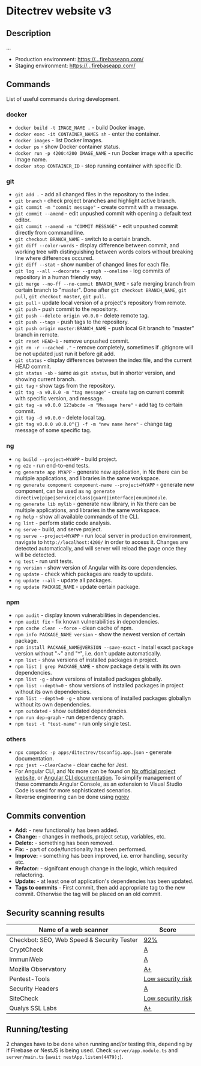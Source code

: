 # Ditectrev website v3

## Description

...

- Production environment: [https://...firebaseapp.com/](https://...firebaseapp.com/)
- Staging environment: [https://...firebaseapp.com/](https://...firebaseapp.com/)

## Commands

List of useful commands during development.

### docker

- `docker build -t IMAGE_NAME .` - build Docker image.
- `docker exec -it CONTAINER_NAMES sh` - enter the container.
- `docker images` - list Docker images.
- `docker ps` - show Docker container status.
- `docker run -p 4200:4200 IMAGE_NAME` - run Docker image with a specific image name.
- `docker stop CONTAINER_ID` - stop running container with specific ID.

### git

- `git add .` - add all changed files in the repository to the index.
- `git branch` - check project branches and highlight active branch.
- `git commit -m "commit message"` - create commit with a message.
- `git commit --amend` - edit unpushed commit with opening a default text editor.
- `git commit --amend -m "COMMIT MESSAGE"` - edit unpushed commit directly from command line.
- `git checkout BRANCH_NAME` - switch to a certain branch.
- `git diff --color-words` - display difference between commit, and working tree with distinguishing between words colors without breaking line where differences occured.
- `git diff --stat` - show number of changed lines for each file.
- `git log --all --decorate --graph --oneline` - log commits of repository in a human friendly way.
- `git merge --no-ff --no-commit BRANCH_NAME` - safe merging branch from certain branch to "master". Done after `git checkout BRANCH_NAME`, `git pull`, `git checkout master`, `git pull`.
- `git pull` - update local version of a project's repository from remote.
- `git push` - push commit to the repository.
- `git push --delete origin v0.0.0` - delete remote tag.
- `git push --tags` - push tags to the repository.
- `git push origin master:BRANCH_NAME` - push local Git branch to "master" branch in remote.
- `git reset HEAD~1` - remove unpushed commit.
- `git rm -r --cached ."` - remove completely, sometimes if .gitignore will be not updated just run it before git add.
- `git status` - display differences between the index file, and the current HEAD commit.
- `git status -sb` - same as `git status`, but in shorter version, and showing current branch.
- `git tag` - show tags from the repository.
- `git tag -a v0.0.0 -m "tag message"` - create tag on current commit with specific version, and message.
- `git tag -a v0.0.0 123abcde -m "Message here"` - add tag to certain commit.
- `git tag -d v0.0.0` - delete local tag.
- `git tag v0.0.0 v0.0.0^{} -f -m "new name here"` - change tag message of some specific tag.

### ng

- `ng build --project=MYAPP` - build project.
- `ng e2e` - run end-to-end tests.
- `ng generate app MYAPP` - generate new application, in Nx there can be multiple applications, and libraries in the same workspace.
- `ng generate component component-name --project=MYAPP` - generate new component, can be used as `ng generate directive|pipe|service|class|guard|interface|enum|module`.
- `ng generate lib mylib` - generate new library, in Nx there can be multiple applications, and libraries in the same workspace.
- `ng help` - show all available commands of the CLI.
- `ng lint` - perform static code analysis.
- `ng serve` - build, and serve project.
- `ng serve --project=MYAPP` - run local server in production environment, navigate to `http://localhost:4200/` in order to access it. Changes are detected automatically, and will server will reload the page once they will be detected.
- `ng test` - run unit tests.
- `ng version` - show version of Angular with its core dependencies.
- `ng update` - check which packages are ready to update.
- `ng update --all` - update all packages.
- `ng update PACKAGE_NAME` - update certain package.

### npm

- `npm audit` - display known vulnerabilities in dependencies.
- `npm audit fix` - fix known vulnerabilities in dependencies.
- `npm cache clean --force` - clean cache of npm.
- `npm info PACKAGE_NAME version` - show the newest version of certain package.
- `npm install PACKAGE_NAME@VERSION --save-exact` - install exact package version without "~" and "^", i.e. don't update automatically.
- `npm list` - show versions of installed packages in project.
- `npm list | grep PACKAGE_NAME` - show package details with its own dependencies.
- `npm list -g` - show versions of installed packages globally.
- `npm list --depth=0` - show versions of installed packages in project without its own dependencies.
- `npm list --depth=0 -g` - show versions of installed packages globallyn without its own dependencies.
- `npm outdated` - show outdated dependencies.
- `npm run dep-graph` - run dependency graph.
- `npm test -t "test-name"` - run only single test.

### others

- `npx compodoc -p apps/ditectrev/tsconfig.app.json` - generate documentation.
- `npx jest --clearCache` - clear cache for Jest.
- For Angular CLI, and Nx more can be found on [Nx official project website](https://nrwl.io/nx/guide-nx-workspace), or [Angular CLI documentation](https://angular.io/cli). To simplify management of these commands Angular Console, as an extension to Visual Studio Code is used for more sophisticated scenarios.
- Reverse engineering can be done using [ngrev](https://github.com/mgechev/ngrev)

## Commits convention

- **Add:** - new functionality has been added.
- **Change:** - changes in methods, project setup, variables, etc.
- **Delete:** - something has been removed.
- **Fix:** - part of code/functionality has been performed.
- **Improve:** - something has been improved, i.e. error handling, security etc.
- **Refactor:** - signifcant enough change in the logic, which required refactoring.
- **Update:** - at least one of application's dependencies has been updated.
- **Tags to commits** - First commit, then add appropriate tag to the new commit. Otherwise the tag will be placed on an old commit.

## Security scanning results

| Name of a web scanner                      | Score                                                                                                             |
| ------------------------------------------ | ----------------------------------------------------------------------------------------------------------------- |
| Checkbot: SEO, Web Speed & Security Tester | [92%](https://chrome.google.com/webstore/detail/checkbot-seo-web-speed-se/dagohlmlhagincbfilmkadjgmdnkjinl?hl=en) |
| CryptCheck                                 | [A](https://tls.imirhil.fr/https/thesisapp-16048.firebaseapp.com)                                                 |
| ImmuniWeb                                  | [A](https://www.immuniweb.com/websec/?id=Oy27vLRH)                                                                |
| Mozilla Observatory                        | [A+](https://observatory.mozilla.org/analyze/thesisapp-16048.firebaseapp.com)                                     |
| Pentest-Tools                              | [Low security risk](https://pentest-tools.com/home)                                                               |
| Security Headers                           | [A](https://securityheaders.com/?q=https://thesisapp-16048.firebaseapp.com)                                       |
| SiteCheck                                  | [Low security risk](https://sitecheck.sucuri.net/results/https/thesisapp-16048.firebaseapp.com)                   |
| Qualys SSL Labs                            | [A+](https://www.ssllabs.com/ssltest/analyze.html?d=thesisapp%2d16048.firebaseapp.com&latest)                     |

## Running/testing

2 changes have to be done when running and/or testing this, depending by if Firebase or NestJS is being used. Check `server/app.module.ts` and `server/main.ts` (`await nestApp.listen(4479);`).
